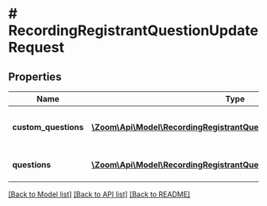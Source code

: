 # # RecordingRegistrantQuestionUpdateRequest

## Properties

Name | Type | Description | Notes
------------ | ------------- | ------------- | -------------
**custom_questions** | [**\Zoom\Api\Model\RecordingRegistrantQuestionsCustomQuestionsInner[]**](RecordingRegistrantQuestionsCustomQuestionsInner.md) | Array of Registrant Custom Questions | [optional]
**questions** | [**\Zoom\Api\Model\RecordingRegistrantQuestionsQuestionsInner[]**](RecordingRegistrantQuestionsQuestionsInner.md) | Array of Registrant Questions | [optional]

[[Back to Model list]](../../README.md#models) [[Back to API list]](../../README.md#endpoints) [[Back to README]](../../README.md)
